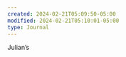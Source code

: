 ```yaml
---
created: 2024-02-21T05:09:50-05:00
modified: 2024-02-21T05:10:01-05:00
type: Journal
---
```


Julian’s
